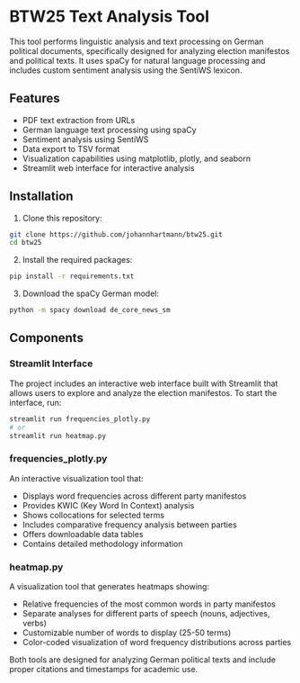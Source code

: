 # BTW25 Text Analysis Tool

This tool performs linguistic analysis and text processing on German political documents, specifically designed for analyzing election manifestos and political texts. It uses spaCy for natural language processing and includes custom sentiment analysis using the SentiWS lexicon.

## Features

- PDF text extraction from URLs
- German language text processing using spaCy
- Sentiment analysis using SentiWS
- Data export to TSV format
- Visualization capabilities using matplotlib, plotly, and seaborn
- Streamlit web interface for interactive analysis

## Installation

1. Clone this repository:
```bash
git clone https://github.com/johannhartmann/btw25.git
cd btw25
```

2. Install the required packages:
```bash
pip install -r requirements.txt
```

3. Download the spaCy German model:
```bash
python -m spacy download de_core_news_sm
```

## Components

### Streamlit Interface
The project includes an interactive web interface built with Streamlit that allows users to explore and analyze the election manifestos. To start the interface, run:
```bash
streamlit run frequencies_plotly.py
# or
streamlit run heatmap.py
```

### frequencies_plotly.py
An interactive visualization tool that:
- Displays word frequencies across different party manifestos
- Provides KWIC (Key Word In Context) analysis
- Shows collocations for selected terms
- Includes comparative frequency analysis between parties
- Offers downloadable data tables
- Contains detailed methodology information

### heatmap.py
A visualization tool that generates heatmaps showing:
- Relative frequencies of the most common words in party manifestos
- Separate analyses for different parts of speech (nouns, adjectives, verbs)
- Customizable number of words to display (25-50 terms)
- Color-coded visualization of word frequency distributions across parties

Both tools are designed for analyzing German political texts and include proper citations and timestamps for academic use.
